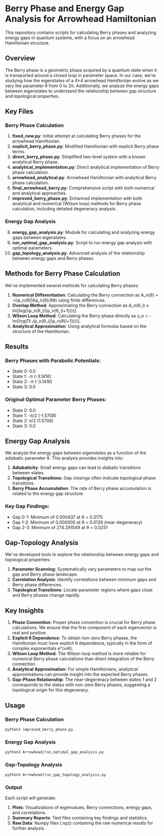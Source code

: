 # Berry Phase and Energy Gap Analysis for Arrowhead Hamiltonian

This repository contains scripts for calculating Berry phases and analyzing energy gaps in quantum systems, with a focus on an arrowhead Hamiltonian structure.

## Overview

The Berry phase is a geometric phase acquired by a quantum state when it is transported around a closed loop in parameter space. In our case, we're studying how the eigenstates of a 4×4 arrowhead Hamiltonian evolve as we vary the parameter θ from 0 to 2π. Additionally, we analyze the energy gaps between eigenstates to understand the relationship between gap structure and topological properties.

## Key Files

### Berry Phase Calculation
1. **fixed_new.py**: Initial attempt at calculating Berry phases for the arrowhead Hamiltonian.
2. **explicit_berry_phase.py**: Modified Hamiltonian with explicit Berry phase terms.
3. **direct_berry_phase.py**: Simplified two-level system with a known analytical Berry phase.
4. **analytical_implementation.py**: Direct analytical implementation of Berry phase calculation.
5. **arrowhead_analytical.py**: Arrowhead Hamiltonian with analytical Berry phase calculation.
6. **final_arrowhead_berry.py**: Comprehensive script with both numerical and analytical approaches.
7. **improved_berry_phase.py**: Enhanced implementation with both analytical and numerical (Wilson loop) methods for Berry phase calculation, including detailed degeneracy analysis.

### Energy Gap Analysis
8. **energy_gap_analysis.py**: Module for calculating and analyzing energy gaps between eigenstates.
9. **run_optimal_gap_analysis.py**: Script to run energy gap analysis with optimal parameters.
10. **gap_topology_analysis.py**: Advanced analysis of the relationship between energy gaps and Berry phases.

## Methods for Berry Phase Calculation

We've implemented several methods for calculating Berry phases:

1. **Numerical Differentiation**: Calculating the Berry connection as A_n(θ) = -i⟨ψ_n(θ)|∂ψ_n(θ)/∂θ⟩ using finite differences.
2. **Overlap Method**: Approximating the Berry connection as A_n(θ_i) ≈ Im[log(⟨ψ_n(θ_i)|ψ_n(θ_{i+1})⟩)].
3. **Wilson Loop Method**: Calculating the Berry phase directly as γ_n = -Im[log(∏_i ⟨ψ_n(θ_i)|ψ_n(θ_{i+1})⟩)].
4. **Analytical Approximation**: Using analytical formulas based on the structure of the Hamiltonian.

## Results

### Berry Phases with Parabolic Potentials:
- State 0: 0.0
- State 1: -π (-3.1416)
- State 2: -π (-3.1416)
- State 3: 0.0

### Original Optimal Parameter Berry Phases:
- State 0: 0.0
- State 1: -π/2 (-1.5708)
- State 2: π/2 (1.5708)
- State 3: 0.0

## Energy Gap Analysis

We analyze the energy gaps between eigenstates as a function of the adiabatic parameter θ. This analysis provides insights into:

1. **Adiabaticity**: Small energy gaps can lead to diabatic transitions between states.
2. **Topological Transitions**: Gap closings often indicate topological phase transitions.
3. **Berry Phase Accumulation**: The rate of Berry phase accumulation is related to the energy gap structure.

### Key Gap Findings:
- Gap 0-1: Minimum of 0.000437 at θ = 0.3175
- Gap 1-2: Minimum of 0.000000 at θ = 0.0126 (near-degeneracy)
- Gap 2-3: Minimum of 274.291549 at θ = 0.0251

## Gap-Topology Analysis

We've developed tools to explore the relationship between energy gaps and topological properties:

1. **Parameter Scanning**: Systematically vary parameters to map out the gap and Berry phase landscape.
2. **Correlation Analysis**: Identify correlations between minimum gaps and Berry phase differences.
3. **Topological Transitions**: Locate parameter regions where gaps close and Berry phases change rapidly.

## Key Insights

1. **Phase Convention**: Proper phase convention is crucial for Berry phase calculations. We ensure that the first component of each eigenvector is real and positive.
2. **Explicit θ Dependence**: To obtain non-zero Berry phases, the Hamiltonian must have explicit θ dependence, typically in the form of complex exponentials e^(±iθ).
3. **Wilson Loop Method**: The Wilson loop method is more reliable for numerical Berry phase calculations than direct integration of the Berry connection.
4. **Analytical Approximation**: For simple Hamiltonians, analytical approximations can provide insight into the expected Berry phases.
5. **Gap-Phase Relationship**: The near-degeneracy between states 1 and 2 corresponds to the states with non-zero Berry phases, suggesting a topological origin for this degeneracy.

## Usage

### Berry Phase Calculation

```bash
python3 improved_berry_phase.py
```

### Energy Gap Analysis

```bash
python3 Arrowhead/run_optimal_gap_analysis.py
```

### Gap-Topology Analysis

```bash
python3 Arrowhead/run_gap_topology_analysis.py
```

### Output

Each script will generate:

1. **Plots**: Visualizations of eigenvalues, Berry connections, energy gaps, and correlations.
2. **Summary Reports**: Text files containing key findings and statistics.
3. **Raw Data**: Numpy files (.npz) containing the raw numerical results for further analysis.
